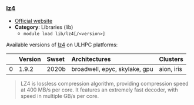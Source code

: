 ### [lz4](https://lz4.github.io/lz4/)

* [Official website](https://lz4.github.io/lz4/)
* __Category__: Libraries (lib)
    -  `module load lib/lz4[/<version>]`

Available versions of [lz4](https://lz4.github.io/lz4/) on ULHPC platforms:

|    | Version   | Swset   | Architectures                 | Clusters   |
|---:|:----------|:--------|:------------------------------|:-----------|
|  0 | 1.9.2     | 2020b   | broadwell, epyc, skylake, gpu | aion, iris |

> LZ4 is lossless compression algorithm, providing compression speed at 400 MB/s per core. It features an extremely fast decoder, with speed in multiple GB/s per core.

